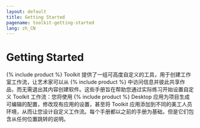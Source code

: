 ```yaml
---
layout: default
title: Getting Started
pagename: toolkit-getting-started
lang: zh_CN
---
```


# Getting Started

{% include product %} Toolkit 提供了一组可高度自定义的工具，用于创建工作室工作流，让艺术家可以从 {% include product %} 中访问信息并彼此共享作品，而无需退出其内容创建软件。这些手册旨在帮助您通过实际练习开始设置自定义 Toolkit 工作流：您将使用 {% include product %} Desktop 应用为项目生成可编辑的配置，修改现有应用的设置，甚至将 Toolkit 应用添加到不同的美工人员环境，从而让您设计自定义工作流。每个手册都以之前的手册为基础，但是它们包含从任何位置跳转的说明。
